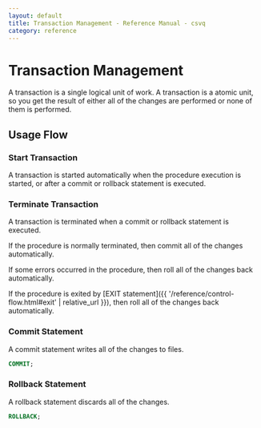 ```yaml
---
layout: default
title: Transaction Management - Reference Manual - csvq
category: reference
---
```


# Transaction Management

A transaction is a single logical unit of work.
A transaction is a atomic unit, so you get the result of either all of the changes are performed or none of them is performed.

## Usage Flow

### Start Transaction

A transaction is started automatically when the procedure execution is started, or after a commit or rollback statement is executed.


### Terminate Transaction

A transaction is terminated when a commit or rollback statement is executed.

If the procedure is normally terminated, then commit all of the changes automatically.

If some errors occurred in the procedure, then roll all of the changes back automatically.

If the procedure is exited by [EXIT statement]({{ '/reference/control-flow.html#exit' | relative_url }}), then roll all of the changes back automatically.

### Commit Statement

A commit statement writes all of the changes to files.

```sql
COMMIT;
```

### Rollback Statement

A rollback statement discards all of the changes.

```sql
ROLLBACK;
```

